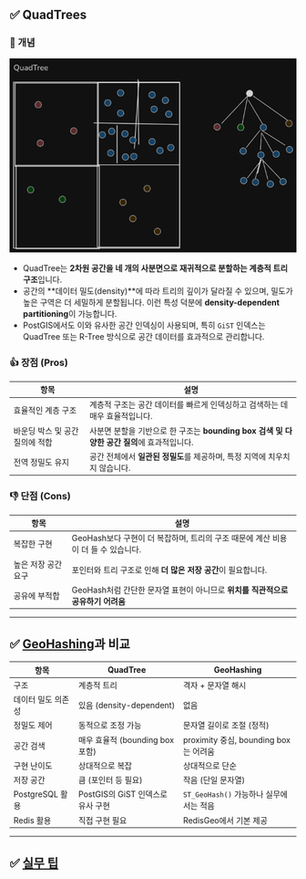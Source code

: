
## ✅ **QuadTrees**

### 📘 개념
![QuadTree](https://raw.githubusercontent.com/kyungtaek-jonas-lim/jonastudy/main/concept/spatial_indexing_techniques/quadtree.png)
- QuadTree는 **2차원 공간을 네 개의 사분면으로 재귀적으로 분할하는 계층적 트리 구조**입니다.
- 공간의 **데이터 밀도(density)**에 따라 트리의 깊이가 달라질 수 있으며, 밀도가 높은 구역은 더 세밀하게 분할됩니다. 이런 특성 덕분에 **density-dependent partitioning**이 가능합니다.
- PostGIS에서도 이와 유사한 공간 인덱싱이 사용되며, 특히 `GiST` 인덱스는 QuadTree 또는 R-Tree 방식으로 공간 데이터를 효과적으로 관리합니다.

### 👍 장점 (Pros)
| 항목 | 설명 |
|------|------|
| 효율적인 계층 구조 | 계층적 구조는 공간 데이터를 빠르게 인덱싱하고 검색하는 데 매우 효율적입니다. |
| 바운딩 박스 및 공간 질의에 적합 | 사분면 분할을 기반으로 한 구조는 **bounding box 검색 및 다양한 공간 질의**에 효과적입니다. |
| 전역 정밀도 유지 | 공간 전체에서 **일관된 정밀도**를 제공하며, 특정 지역에 치우치지 않습니다. |

### 👎 단점 (Cons)
| 항목 | 설명 |
|------|------|
| 복잡한 구현 | GeoHash보다 구현이 더 복잡하며, 트리의 구조 때문에 계산 비용이 더 들 수 있습니다. |
| 높은 저장 공간 요구 | 포인터와 트리 구조로 인해 **더 많은 저장 공간**이 필요합니다. |
| 공유에 부적합 | GeoHash처럼 간단한 문자열 표현이 아니므로 **위치를 직관적으로 공유하기 어려움** |

---

## ✅ [GeoHashing](https://github.com/kyungtaek-jonas-lim/jonastudy/blob/main/concept/spatial_indexing_techniques/geohashing_ko.md)과 비교

| 항목 | **QuadTree** | **GeoHashing** |
|------|--------------|----------------|
| 구조 | 계층적 트리 | 격자 + 문자열 해시 |
| 데이터 밀도 의존성 | 있음 (density-dependent) | 없음 |
| 정밀도 제어 | 동적으로 조정 가능 | 문자열 길이로 조절 (정적) |
| 공간 검색 | 매우 효율적 (bounding box 포함) | proximity 중심, bounding box는 어려움 |
| 구현 난이도 | 상대적으로 복잡 | 상대적으로 단순 |
| 저장 공간 | 큼 (포인터 등 필요) | 작음 (단일 문자열) |
| PostgreSQL 활용 | PostGIS의 GiST 인덱스로 유사 구현 | `ST_GeoHash()` 가능하나 실무에서는 적음 |
| Redis 활용 | 직접 구현 필요 | RedisGeo에서 기본 제공 |

---

## ✅ [실무 팁](https://github.com/kyungtaek-jonas-lim/jonastudy/blob/main/concept/spatial_indexing_techniques/quadtree_geohashing_tips_ko.md)